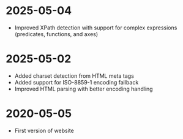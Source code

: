 # 2025-05-04

- Improved XPath detection with support for complex expressions (predicates, functions, and axes)

# 2025-05-02

- Added charset detection from HTML meta tags
- Added support for ISO-8859-1 encoding fallback
- Improved HTML parsing with better encoding handling

# 2020-05-05

- First version of website
